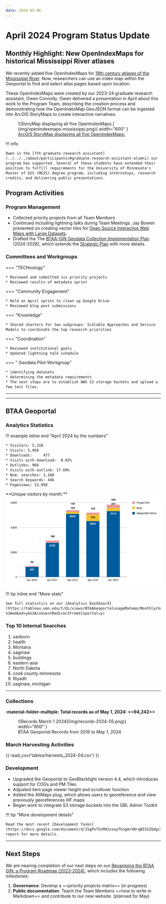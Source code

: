 ```yaml
---
date: 2024-05-06
---
```


# April 2024 Program Status Update



## Monthly Highlight: New OpenIndexMaps for historical Mississippi River atlases

We recently added five OpenIndexMaps for [19th century atlases of the Mississippi River](https://geo.btaa.org/?f%5Bdct_creator_sm%5D%5B%5D=Owen+Connolly&f%5Bgbl_resourceType_sm%5D%5B%5D=OpenIndexMaps). Now, researchers can use an index map within the Geoportal to find and select atlas pages based upon location.

<!-- more -->

These OpenIndexMaps were created by our 2023-24 graduate research assistant, Owen Connolly. Owen delivered a presentation in April about this work to the Program Team, describing the creation process and demonstrating how the OpenIndexMap GeoJSON format can be ingested into ArcGIS StoryMaps to create interactive narratives. 

<figure markdown="span">
  ![StoryMap displaying all five OpenIndexMaps.](img/openindexmaps-mississippi.png){ width="600" }
  <figcaption><a href="https://storymaps.arcgis.com/stories/c5888d46f39848aa9bd6479afcc6314a">ArcGIS StoryMap displaying all five OpenIndexMaps.</a></figcaption>
</figure>

!!! info

	Owen is the [7th graduate research assistant](../../../about/participants/#graduate-research-assistant-alumni) our program has supported. Several of these students have extended their position to fulfill requirements for the University of Minnesota's Master of GIS (MGIS) degree program, including internships, research credits, and delivering public presentations. 

## Program Activities

### Program Management

* Collected priority projects from all Team Members
* Continued including lightning talks during Team Meetings. Jay Bowen presented on creating vector tiles for [Open Source Interactive Web Maps with Large Datasets](https://docs.google.com/presentation/d/1zdEspVtbFwZKxIjwpiisJONqI5uBjg2f/edit?usp=drive_link&ouid=110955760814577692512&rtpof=true&sd=true).
* Drafted the The [BTAA-GIN Geodata Collection Implementation Plan](https://docs.google.com/document/d/1k3LgZZemeEjVrNNGn8XEXYw4kKJCtM2P0yQjkMkZOBY/edit?usp=sharing) (2024-2026), which extends the [Strategic Plan](../../../library/geodata-collection-strategic-plan) with more details.


### Committees and Workgroups

<div class="grid" markdown>

=== "TECHnology"

    * Reviewed and submitted six priority projects
    * Reviewed results of metadata sprint

=== "Community Engagement"

    * Held an April sprint to clean up Google Drive
    * Reviewed blog post submissions
    

=== "Knowledge"

    * Shared charters for two subgroups: Scalable Approaches and Service Models to coordinate the top research priorities

=== "Coordination"

	* Reviewed institutional goals
	* Updated lightning talk schedule

=== " Geodata Pilot Workgroup"

	* identifying datasets
	* determining the metadata requirements
	* The next steps are to establish AWS S3 storage buckets and upload a few test files.
	
</div>
<hr>


----

## BTAA Geoportal 

### Analytics Statistics

!!! example inline end "April 2024 by the numbers"

    * Visitors:	5,318
    * Visits: 5,950
    * Downloads:	 477
    * Visits with download:	 8.02%
    * Outlinks: 966
    * Visits with outlink: 17.69%
    * Num. searches: 1,168
    * Search keywords: 446
    * Pageviews: 13,950


**Unique visitors by month
**![](img/2024-04-monthly-users.png)

!!! tip inline end "More stats"

    See full statistics on our [Analytics Dashboard](https://tableau.umn.edu/t/UL/views/BTAAGeoportalusageMatomo/Monthlycharts?%3Aembed=y&%3AisGuestRedirectFromVizportal=y)

### Top 10 Internal Searches

1. sanborn
1. health
1. Montana
1. saginaw
1. buildings
1. eastern asia
1. North Dakota
1. cook county minnesota
1. Riyadh
1. saginaw, michigan

---

### Collections

**:material-folder-multiple: Total records as of May 1, 2024: ==94,242==**

<figure markdown="span">
  ![Records March 1 2024](img/records-2024-05.png){ width="800" }
  <figcaption>BTAA Geoportal Records from 2016 to May 1, 2024</figcaption>
</figure>


### March Harvesting Activities

{{ read_csv('tables/harvests_2024-04.csv') }}

### Development

* Upgraded the Geoportal to GeoBlacklight version 4.4, which introduces support for COGs and PM Tiles
* Adjusted item page viewer height and scrollover function
* Added the AllMaps plug, which allows users to georeference and view previously georeferences IIIF maps.
* Began work to integrate S3 storage buckets into the GBL Admin Toolkit

!!! tip "More development details"

	Read the most recent [Development Tasks](https://docs.google.com/document/d/15gPoT5nM92xswyfhogArVBrqBISSZQdgc3QaZy77vvw/edit) report for more details.


---

## Next Steps

We are nearing completion of our next steps on our [Revamping the BTAA GIN: a Program Roadmap (2023-2024)](https://github.com/orgs/geobtaa/projects/10), which includes the following milestones:

1. **Governance**:  Develop a ==priority projects matrix== (in progress)
2. **Public documentation**: Teach the Team Members ==how to write in Markdown== and contribute to our new website. (planned for May)


